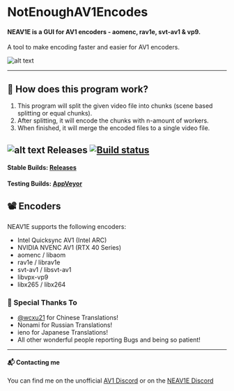 # NotEnoughAV1Encodes

#### NEAV1E is a GUI for AV1 encoders - aomenc, rav1e, svt-av1 & vp9. 

A tool to make encoding faster and easier for AV1 encoders.

![alt text](https://i.imgur.com/EcF3P1l.png "Darkmode")


---

## 🔬 How does this program work?
1. This program will split the given video file into chunks (scene based splitting or equal chunks).
2. After splitting, it will encode the chunks with n-amount of workers. 
3. When finished, it will merge the encoded files to a single video file.


## ![alt text](https://i.imgur.com/Ql4lP4E.png) Releases [![Build status](https://ci.appveyor.com/api/projects/status/f3wd2kr5i8eofj88/branch/master?svg=true)](https://ci.appveyor.com/project/Alkl/notenoughav1encodes/branch/master)

#### Stable Builds: [Releases](https://github.com/Alkl58/NotEnoughAV1Encodes/releases)

#### Testing Builds: [AppVeyor](https://ci.appveyor.com/project/Alkl/notenoughav1encodes/branch/master/artifacts)

## 📽 Encoders

NEAV1E supports the following encoders:

- Intel Quicksync AV1 (Intel ARC)
- NVIDIA NVENC AV1 (RTX 40 Series)
- aomenc / libaom
- rav1e / librav1e
- svt-av1 / libsvt-av1
- libvpx-vp9
- libx265 / libx264

### 🎉 Special Thanks To
- [@wcxu21](https://github.com/wcxu21) for Chinese Translations!
- Nonami for Russian Translations!
- ieno for Japanese Translations!
- All other wonderful people reporting Bugs and being so patient!

---

#### 📬 Contacting me
You can find me on the unofficial [AV1 Discord](https://discord.gg/HSBxne3) or on the [NEAV1E Discord](https://discord.gg/yG27ArHBFe)
